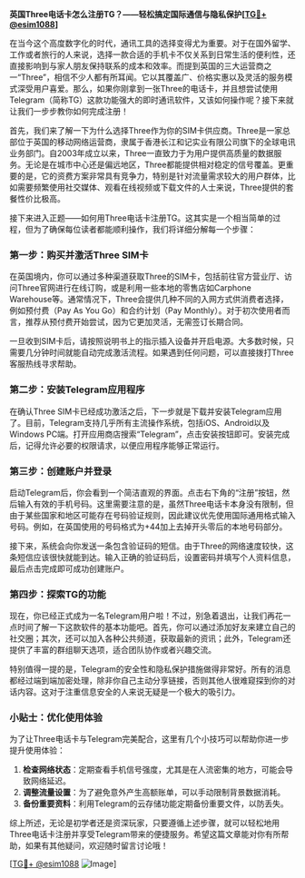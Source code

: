 **英国Three电话卡怎么注册TG？——轻松搞定国际通信与隐私保护[[TG💪+ @esim1088](https://t.me/s/esim1088)]**

在当今这个高度数字化的时代，通讯工具的选择变得尤为重要。对于在国外留学、工作或者旅行的人来说，选择一款合适的手机卡不仅关系到日常生活的便利性，还直接影响到与家人朋友保持联系的成本和效率。而提到英国的三大运营商之一“Three”，相信不少人都有所耳闻。它以其覆盖广、价格实惠以及灵活的服务模式深受用户喜爱。那么，如果你刚拿到一张Three的电话卡，并且想尝试使用Telegram（简称TG）这款功能强大的即时通讯软件，又该如何操作呢？接下来就让我们一步步教你如何完成注册！

首先，我们来了解一下为什么选择Three作为你的SIM卡供应商。Three是一家总部位于英国的移动网络运营商，隶属于香港长江和记实业有限公司旗下的全球电讯业务部门。自2003年成立以来，Three一直致力于为用户提供高质量的数据服务。无论是在城市中心还是偏远地区，Three都能提供相对稳定的信号覆盖。更重要的是，它的资费方案非常具有竞争力，特别是针对流量需求较大的用户群体，比如需要频繁使用社交媒体、观看在线视频或下载文件的人士来说，Three提供的套餐性价比极高。

接下来进入正题——如何用Three电话卡注册TG。这其实是一个相当简单的过程，但为了确保每位读者都能顺利操作，我们将详细分解每一个步骤：

### 第一步：购买并激活Three SIM卡
在英国境内，你可以通过多种渠道获取Three的SIM卡，包括前往官方营业厅、访问Three官网进行在线订购，或是利用一些本地的零售店如Carphone Warehouse等。通常情况下，Three会提供几种不同的入网方式供消费者选择，例如预付费（Pay As You Go）和合约计划（Pay Monthly）。对于初次使用者而言，推荐从预付费开始尝试，因为它更加灵活，无需签订长期合同。

一旦收到SIM卡后，请按照说明书上的指示插入设备并开启电源。大多数时候，只需要几分钟时间就能自动完成激活流程。如果遇到任何问题，可以直接拨打Three客服热线寻求帮助。

### 第二步：安装Telegram应用程序
在确认Three SIM卡已经成功激活之后，下一步就是下载并安装Telegram应用了。目前，Telegram支持几乎所有主流操作系统，包括iOS、Android以及Windows PC端。打开应用商店搜索“Telegram”，点击安装按钮即可。安装完成后，记得允许必要的权限请求，以便应用程序能够正常运行。

### 第三步：创建账户并登录
启动Telegram后，你会看到一个简洁直观的界面。点击右下角的“注册”按钮，然后输入有效的手机号码。这里需要注意的是，虽然Three电话卡本身没有限制，但由于某些国家和地区可能存在号码验证规则，因此建议优先使用国际通用格式输入号码。例如，在英国使用的号码格式为+44加上去掉开头零后的本地号码部分。

接下来，系统会向你发送一条包含验证码的短信。由于Three的网络速度较快，这条短信应该很快就能到达。输入正确的验证码后，设置密码并填写个人资料信息，最后点击完成即可成功创建账户。

### 第四步：探索TG的功能
现在，你已经正式成为一名Telegram用户啦！不过，别急着退出，让我们再花一点时间了解一下这款软件的基本功能吧。首先，你可以通过添加好友来建立自己的社交圈；其次，还可以加入各种公共频道，获取最新的资讯；此外，Telegram还提供了丰富的群组聊天选项，适合团队协作或者兴趣交流。

特别值得一提的是，Telegram的安全性和隐私保护措施做得非常好。所有的消息都经过端到端加密处理，除非你自己主动分享链接，否则其他人很难窥探到你的对话内容。这对于注重信息安全的人来说无疑是一个极大的吸引力。

### 小贴士：优化使用体验
为了让Three电话卡与Telegram完美配合，这里有几个小技巧可以帮助你进一步提升使用体验：
1. **检查网络状态**：定期查看手机信号强度，尤其是在人流密集的地方，可能会导致网络延迟。
2. **调整流量设置**：为了避免意外产生高额账单，可以手动限制背景数据消耗。
3. **备份重要资料**：利用Telegram的云存储功能定期备份重要文件，以防丢失。

综上所述，无论是初学者还是资深玩家，只要遵循上述步骤，就可以轻松地用Three电话卡注册并享受Telegram带来的便捷服务。希望这篇文章能对你有所帮助，如果有其他疑问，欢迎随时留言讨论哦！

[[TG💪+ @esim1088](https://t.me/s/esim1088) ![Image](https://i.postimg.cc/4NQfJmqS/Snipaste-2025-05-13-00-14-12.png)]